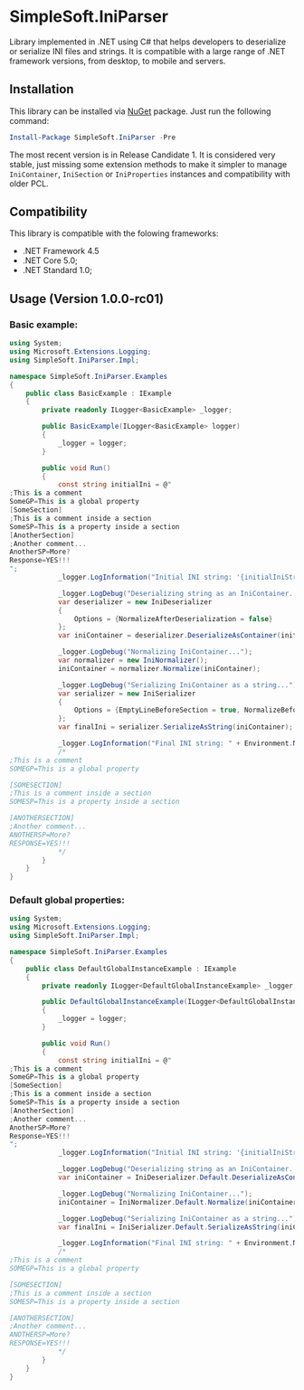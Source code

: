 # SimpleSoft.IniParser
Library implemented in .NET using C# that helps developers to deserialize or serialize INI files and strings.
It is compatible with a large range of .NET framework versions, from desktop, to mobile and servers.

## Installation 
This library can be installed via [NuGet](https://www.nuget.org/packages/SimpleSoft.IniParser) package. Just run the following command:

```powershell
Install-Package SimpleSoft.IniParser -Pre
```
The most recent version is in Release Candidate 1. It is considered very stable, just missing some extension methods to make it simpler to manage `IniContainer`, `IniSection` or `IniProperties` instances and compatibility with older PCL.

## Compatibility

This library is compatible with the folowing frameworks:

* .NET Framework 4.5
* .NET Core 5.0;
* .NET Standard 1.0;

## Usage (Version 1.0.0-rc01)

### Basic example:

```csharp
using System;
using Microsoft.Extensions.Logging;
using SimpleSoft.IniParser.Impl;

namespace SimpleSoft.IniParser.Examples
{
    public class BasicExample : IExample
    {
        private readonly ILogger<BasicExample> _logger;

        public BasicExample(ILogger<BasicExample> logger)
        {
            _logger = logger;
        }

        public void Run()
        {
            const string initialIni = @"
;This is a comment
SomeGP=This is a global property
[SomeSection]
;This is a comment inside a section
SomeSP=This is a property inside a section
[AnotherSection]
;Another comment...
AnotherSP=More?
Response=YES!!!
";
            _logger.LogInformation("Initial INI string: '{initialIniString}'", initialIni);

            _logger.LogDebug("Deserializing string as an IniContainer...");
            var deserializer = new IniDeserializer
            {
                Options = {NormalizeAfterDeserialization = false}
            };
            var iniContainer = deserializer.DeserializeAsContainer(initialIni);

            _logger.LogDebug("Normalizing IniContainer...");
            var normalizer = new IniNormalizer();
            iniContainer = normalizer.Normalize(iniContainer);

            _logger.LogDebug("Serializing IniContainer as a string...");
            var serializer = new IniSerializer
            {
                Options = {EmptyLineBeforeSection = true, NormalizeBeforeSerialization = false}
            };
            var finalIni = serializer.SerializeAsString(iniContainer);

            _logger.LogInformation("Final INI string: " + Environment.NewLine + "'{finalIniString}'", finalIni);
            /*
;This is a comment
SOMEGP=This is a global property

[SOMESECTION]
;This is a comment inside a section
SOMESP=This is a property inside a section

[ANOTHERSECTION]
;Another comment...
ANOTHERSP=More?
RESPONSE=YES!!!
            */
        }
    }
}

```

### Default global properties:

```csharp
using System;
using Microsoft.Extensions.Logging;
using SimpleSoft.IniParser.Impl;

namespace SimpleSoft.IniParser.Examples
{
    public class DefaultGlobalInstanceExample : IExample
    {
        private readonly ILogger<DefaultGlobalInstanceExample> _logger;

        public DefaultGlobalInstanceExample(ILogger<DefaultGlobalInstanceExample> logger)
        {
            _logger = logger;
        }

        public void Run()
        {
            const string initialIni = @"
;This is a comment
SomeGP=This is a global property
[SomeSection]
;This is a comment inside a section
SomeSP=This is a property inside a section
[AnotherSection]
;Another comment...
AnotherSP=More?
Response=YES!!!
";
            _logger.LogInformation("Initial INI string: '{initialIniString}'", initialIni);

            _logger.LogDebug("Deserializing string as an IniContainer...");
            var iniContainer = IniDeserializer.Default.DeserializeAsContainer(initialIni);

            _logger.LogDebug("Normalizing IniContainer...");
            iniContainer = IniNormalizer.Default.Normalize(iniContainer);

            _logger.LogDebug("Serializing IniContainer as a string...");
            var finalIni = IniSerializer.Default.SerializeAsString(iniContainer);

            _logger.LogInformation("Final INI string: " + Environment.NewLine + "'{finalIniString}'", finalIni);
            /*
;This is a comment
SOMEGP=This is a global property

[SOMESECTION]
;This is a comment inside a section
SOMESP=This is a property inside a section

[ANOTHERSECTION]
;Another comment...
ANOTHERSP=More?
RESPONSE=YES!!!
            */
        }
    }
}

```

